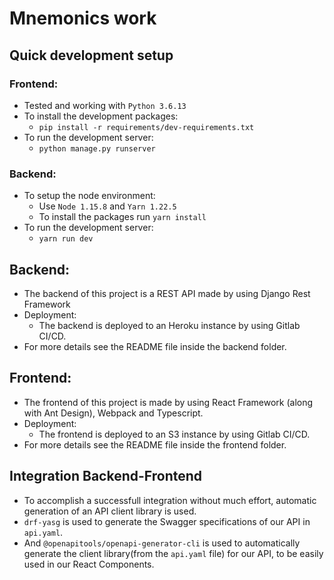 # Mnemonics work

## Quick development setup
### Frontend:
- Tested and working with `Python 3.6.13`
- To install the development packages:
    - `pip install -r requirements/dev-requirements.txt`
- To run the development server:
    - `python manage.py runserver`
### Backend:
- To setup the node environment:
    - Use `Node 1.15.8` and `Yarn 1.22.5`
    - To install the packages run `yarn install`
- To run the development server:
    - `yarn run dev`

## Backend:
- The backend of this project is a REST API made by using Django Rest Framework
- Deployment: 
    - The backend is deployed to an Heroku instance by using Gitlab CI/CD.
- For more details see the README file inside the backend folder.

## Frontend:
- The frontend of this project is made by using React Framework (along with Ant Design), Webpack and Typescript.
- Deployment: 
    - The frontend is deployed to an S3 instance by using Gitlab CI/CD.
- For more details see the README file inside the frontend folder.

## Integration Backend-Frontend
- To accomplish a successfull integration without much effort, automatic generation of an  API client library is used.
- `drf-yasg` is used to generate the Swagger specifications of our API in `api.yaml`.
- And `@openapitools/openapi-generator-cli` is used to automatically generate the client library(from the `api.yaml` file) for our API, to be easily used in our React Components.
